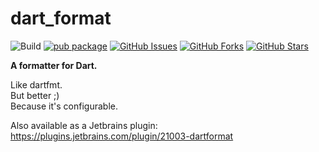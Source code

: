 # dart_format

![Build](https://github.com/eggnstone/dart_format/actions/workflows/dart.yaml/badge.svg)
[![pub package](https://img.shields.io/pub/v/dart_format.svg)](https://pub.dartlang.org/packages/dart_format)
[![GitHub Issues](https://img.shields.io/github/issues/eggnstone/dart_format.svg)](https://github.com/eggnstone/dart_format/issues)
[![GitHub Forks](https://img.shields.io/github/forks/eggnstone/dart_format.svg)](https://github.com/eggnstone/dart_format/network)
[![GitHub Stars](https://img.shields.io/github/stars/eggnstone/dart_format.svg)](https://github.com/eggnstone/dart_format/stargazers)

**A formatter for Dart.**

Like dartfmt.  
But better ;)  
Because it's configurable.

Also available as a Jetbrains plugin:
https://plugins.jetbrains.com/plugin/21003-dartformat
